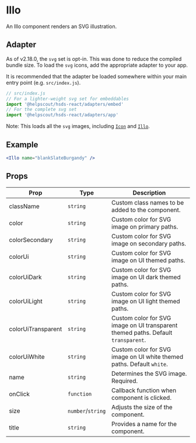 # Illo

An Illo component renders an SVG illustration.

## Adapter

As of v2.18.0, the `svg` set is opt-in. This was done to reduce the compiled bundle size. To load the `svg` icons, add the appropriate adapter to your app.

It is recommended that the adapter be loaded somewhere within your main entry point (e.g. `src/index.js`).

```js
// src/index.js
// For a lighter-weight svg set for embeddables
import '@helpscout/hsds-react/adapters/embed'
// For the complete svg set
import '@helpscout/hsds-react/adapters/app'
```

Note: This loads all the `svg` images, including [`Icon`](../../components/Icon) and [`Illo`](../../components/Illo).

## Example

```jsx
<Illo name="blankSlateBurgandy" />
```

## Props

| Prop               | Type              | Description                                                                       |
| ------------------ | ----------------- | --------------------------------------------------------------------------------- |
| className          | `string`          | Custom class names to be added to the component.                                  |
| color              | `string`          | Custom color for SVG image on primary paths.                                      |
| colorSecondary     | `string`          | Custom color for SVG image on secondary paths.                                    |
| colorUi            | `string`          | Custom color for SVG image on UI themed paths.                                    |
| colorUiDark        | `string`          | Custom color for SVG image on UI dark themed paths.                               |
| colorUiLight       | `string`          | Custom color for SVG image on UI light themed paths.                              |
| colorUiTransparent | `string`          | Custom color for SVG image on UI transparent themed paths. Default `transparent`. |
| colorUiWhite       | `string`          | Custom color for SVG image on UI white themed paths. Default `white`.             |
| name               | `string`          | Determines the SVG image. Required.                                               |
| onClick            | `function`        | Callback function when component is clicked.                                      |
| size               | `number`/`string` | Adjusts the size of the component.                                                |
| title              | `string`          | Provides a name for the component.                                                |
